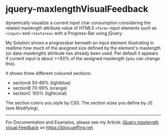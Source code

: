 # jquery-maxlengthVisualFeedback

dynamically visualize a current input char consumption considering the related maxlength attribute value of HTML5 `<form>` input elements such as `<input>` and `<textarea>` with a Progress-Bar using jQuery.

My Solution shows a progressbar beneath an input element illustrating in realtime how much of the assigned size defined by the element's maxlength (or data-maxlength) attribute has already been used. Per default it appears if current input is about >=50% of the assigned maxlength (you can change this).

It shows three different coloured sections:

- sectionA 50-69% (lightblue)
- sectionB 70-99% (orange)
- sectionC 100% (lightcoral)

The section colors you style by CSS. The section sizes you define by JS (see Modifying).

---

For Documentation and Examples, please see my Article: [jQuery maxlength visual Feedback](https://blog.ueffing.net/post/2018/02/17/jquery-maxlength-visual-feedback/) on https://blog.ueffing.net
